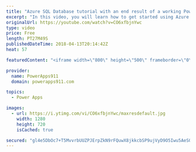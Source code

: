 ```yaml
---
title: "Azure SQL Database tutorial with an end result of a working PowerApps sql app"
excerpt: "In this video, you will learn how to get started using Azure SQL Databases. This video is focused on making sense to technical and non-technical users alike with a focus on getting you productive as quickly as possible.    If you are into PowerApps this is everything you need to know to go from building"
originalUrl: https://youtube.com/watch?v=CO6xfbjnYwc
type: video
price: Free
length: PT27M49S
publishedDateTime: 2018-04-13T20:14:42Z
heat: 57

featuredContent: "<iframe width=\"800\" height=\"500\" frameborder=\"0\" src=\"https://www.youtube.com/embed/CO6xfbjnYwc\" allow=\"accelerometer; autoplay; encrypted-media; gyroscope; picture-in-picture\" allowfullscreen></iframe>"

provider:
  name: PowerApps911
  domain: powerapps911.com

topics:
  - Power Apps

images:
  - url: https://i.ytimg.com/vi/CO6xfbjnYwc/maxresdefault.jpg
    width: 1280
    height: 720
    isCached: true

secured: "gl4e5DbOc7+T5MvvrbUUZPJErpZkN9rFQuwX8jkkcbSP9ujVyD9O5Iwu5AeSOo8qrRl8T2kxkeDwdN8JVayUOuquJLSJ90H/iNVvTk9QIJD0UNfeESFIhOyB8tH+smW6ELsXwtQBbQoX973HoeTZT655RlXAB+7Sw0CeMRQahdyNxx9nWlfZdNdR/FupMUqB/Z4caSfVhim+qBA52oEWrb6W8MCba00UfFF7SDic1VeK4ced4z7uvyKzjCWO7uBQOWbXbhixbXr/HDFu+m6ReQbLXTKv4xUeJ8DEBWbtMyKp8tyRaRgTE6J64njSKK5vkTS56lrrc25+2HnP/arxDarJ5rTcuoaoob4WlTrThGuipB9hCUQ17bc5wBUlZ2P7hssdA1oz1xv8Jh+JpvimWWnLt3ksWHhX16x7mZZwX0U=;ut4ztR4vKAwDvZWbcXFYCA=="
---
```



